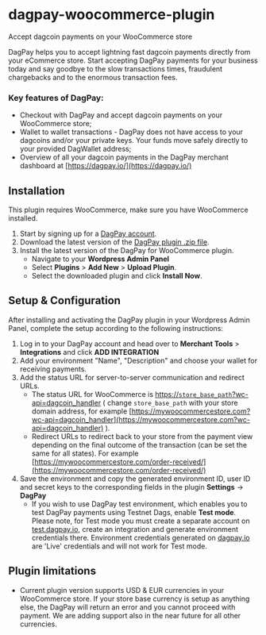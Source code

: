# dagpay-woocommerce-plugin

Accept dagcoin payments on your WooCommerce store

DagPay helps you to accept lightning fast dagcoin payments directly from your eCommerce store. Start accepting DagPay payments for your business today and say goodbye to the slow transactions times, fraudulent chargebacks and to the enormous transaction fees.

### Key features of DagPay:
* Checkout with DagPay and accept dagcoin payments on your WooCommerce store;
* Wallet to wallet transactions - DagPay does not have access to your dagcoins and/or your private keys. Your funds move safely directly to your provided DagWallet address;
* Overview of all your dagcoin payments in the DagPay merchant dashboard at [https://dagpay.io/](https://dagpay.io/)

## Installation

This plugin requires WooCommerce, make sure you have WooCommerce installed.

1. Start by signing up for a [DagPay account](https://dagpay.io/public).
2. Download the latest version of the [DagPay plugin .zip file](#).
3. Install the latest version of the DagPay for WooCommerce plugin.
	* Navigate to your **Wordpress Admin Panel**
	* Select **Plugins** > **Add New** > **Upload Plugin**. 
	* Select the downloaded plugin and click **Install Now**.

## Setup & Configuration

After installing and activating the DagPay plugin in your Wordpress Admin Panel, complete the setup according to the following instructions:

1. Log in to your DagPay account and head over to **Merchant Tools** > **Integrations** and click **ADD INTEGRATION**
2. Add your environment "Name", "Description" and choose your wallet for receiving payments.
3. Add the status URL for server-to-server communication and redirect URLs. 
    * The status URL for WooCommerce is [https://`store_base_path`?wc-api=dagcoin_handler](https://store_base_path?wc-api=dagcoin_handler) ( change `store_base_path` with your store domain address, for example [https://mywoocommercestore.com?wc-api=dagcoin_handler](https://mywoocommercestore.com?wc-api=dagcoin_handler) ).
    * Redirect URLs to redirect back to your store from the payment view depending on the final outcome of the transaction (can be set the same for all states). For example [https://mywoocommercestore.com/order-received/](https://mywoocommercestore.com/order-received/)
4. Save the environment and copy the generated environment ID, user ID and secret keys to the corresponding fields in the plugin **Settings** -> **DagPay**
	* If you wish to use DagPay test environment, which enables you to test DagPay payments using Testnet Dags, enable **Test mode**. Please note, for Test mode you must create a separate account on [test.dagpay.io](https://test.dagpay.io), create an integration and generate environment credentials there. Environment credentials generated on [dagpay.io](https://dagpay.io/) are 'Live' credentials and will not work for Test mode.

## Plugin limitations

* Current plugin version supports USD & EUR currencies in your WooCommerce store. If your store base currency is setup as anything else, the DagPay will return an error and you cannot proceed with payment. We are adding support also in the near future for all other currencies.
